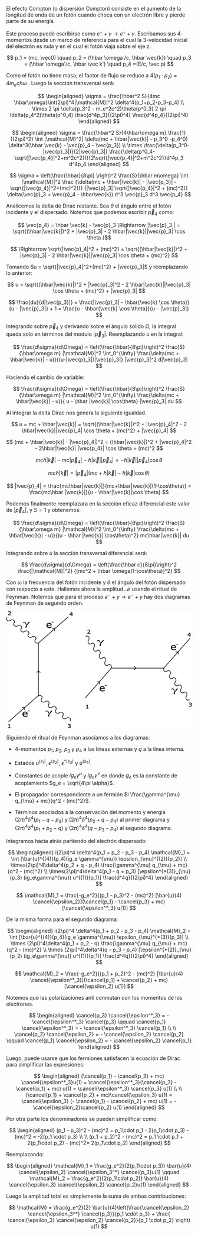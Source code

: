 El efecto Compton (o dispersión Compton) consiste en el aumento de la longitud de onda de un fotón cuando choca con un electrón libre y pierde parte de su energía. 

Este proceso puede escribirse como $e^- + \gamma \rightarrow e^- + \gamma$.  Escribamos sus $4$-momentos desde un marco de referencia para el cual la $3$-velocidad inicial del electrón es nula y en el cual el fotón viaja sobre el eje $z$.

$$
p_1 = (mc, \vec0) \quad p_2 = (\hbar \omega /c, \hbar \vec{k}) \quad  p_3 = (\hbar \omega'/c, \hbar \vec k') \quad p_4 =(E/c, \vec p) 
$$

Como el fotón no tiene masa, el factor de flujo se reduce a $4(p_1\cdot p_2) = 4m_ec \hbar\omega$ . Luego la sección transversal será:

$$ 
\begin{aligned}
\sigma = \frac{\hbar^2 S}{4mc \hbar\omega}\int(2\pi)^4|\mathcal{M}|^2 \delta^4(p_1+p_2-p_3-p_4) \\
\times 2 \pi \delta(p_3^2 - m_e^2c^2)\theta(p^0_3) 2 \pi \delta(p_4^2)\theta(p^0_4) \frac{d^4p_3}{(2\pi)^4} \frac{d^4p_4}{(2\pi)^4}
\end{aligned}
$$

$$ 
\begin{aligned}
\sigma = \frac{\hbar^2 S}{4\hbar\omega m} \frac{1}{(2\pi)^2} \int |\mathcal{M}^2| \delta(mc + \hbar|\vec{k}| - p_3^0 -p_4^0) \delta^3(\hbar \vec{k} - \vec{p}_4 - \vec{p_3}) \\
\times
\frac{\delta(p_3^0- |\vec{p}_3|)}{2|\vec{p}_3|} 
\frac{\delta(p^0_4-\sqrt{|\vec{p_4}|^2+m^2c^2})}{2\sqrt{|\vec{p_4}|^2+m^2c^2}}d^4p_3 d^4p_4
\end{aligned}
$$

$$
\sigma = \left(\frac{\hbar}{8\pi} \right)^2 \frac{S}{\hbar m\omega} \int 
|\mathcal{M}|^2 \frac
{\delta(mc + \hbar|\vec{k}| - |\vec{p_3}| - \sqrt{|\vec{p_4}|^2+(mc)^2})}
{|\vec{p}_3| \sqrt{|\vec{p_4}|^2 + (mc)^2}} \delta(\vec{p}_3 + \vec{p}_4 - \hbar\vec{k}) d^3 \vec{p}_3 d^3 \vec{p_4}
$$

Analicemos la delta de Dirac restante. Sea $\theta$ el ángulo entre el fotón incidente y el dispersado. Notemos que podemos escribir $\vec{p}_4$ como:

$$
\vec{p_4} = \hbar \vec{k} - \vec{p}_3 \Rightarrow |\vec{p}_3
| = \sqrt{(\hbar|\vec{k}|)^2 + |\vec{p}_3| - 2 \hbar|\vec{k}||\vec{p}_3| \cos \theta }$$

$$
\Rightarrow \sqrt{|\vec{p}_4|^2 + (mc)^2} = \sqrt{(\hbar|\vec{k}|)^2 + |\vec{p}_3| - 2 \hbar|\vec{k}||\vec{p}_3| \cos \theta + (mc)^2} 
$$

Tomando $u = \sqrt{|\vec{p}_4|^2+(mc)^2} + |\vec{p}_3|$ y reemplazando lo anterior:

$$
u = \sqrt{(\hbar|\vec{k}|)^2 + |\vec{p}_3|^2 - 2 \hbar|\vec{k}||\vec{p}_3| \cos \theta + (mc)^2} + |\vec{p}_3|
$$

$$
\frac{du}{d|\vec{p_3}|} = \frac{|\vec{p}_3| - \hbar{\vec{k} \cos \theta}}{u - |\vec{p}_3|} + 1 =  \frac{u - \hbar{\vec{k} \cos \theta}}{u - |\vec{p}_3|} 
$$

Integrando sobre $\vec{p}_4$ y derivando sobre el ángulo solido $\Omega$, la integral queda solo en términos del modulo $|\vec{p}_3|$. Reemplazando $u$ en la integral: 

$$
\frac{d\sigma}{d\Omega} = \left(\frac{\hbar}{8\pi}\right)^2 \frac{S}{\hbar\omega m} |\mathcal{M}|^2 
\int_0^{\infty} \frac{\delta(mc + \hbar|\vec{k}| - u)}{(u-|\vec{p}_3|)|\vec{p}_3|} |\vec{p}_3|^2 d|\vec{p}_3|
$$

Haciendo el cambio de variable:

$$ 
\frac{d\sigma}{d\Omega} = \left(\frac{\hbar}{8\pi}\right)^2 \frac{S}{\hbar\omega m} |\mathcal{M}|^2 \int_0^{\infty} \frac{\delta(mc + \hbar|\vec{k}| - u)}{ u - \hbar |\vec{k}| \cos\theta} |\vec{p}_3| du
$$

Al integrar la delta Dirac nos genera la siguiente igualdad. 

$$ 
u = mc + \hbar|\vec{k}| = \sqrt{(\hbar|\vec{k}|)^2 + |\vec{p}_4|^2 - 2 \hbar|\vec{k}||\vec{p}_4| \cos \theta + (mc)^2} + |\vec{p}_4|
$$

$$
(mc + \hbar|\vec{k}| - |\vec{p}_4|)^2 = (\hbar|\vec{k}|)^2 + |\vec{p}_4|^2 - 2\hbar|\vec{k}| |\vec{p_4}| \cos \theta + (mc)^2
$$

$$
mc \hbar|\vec{k}| - mc |\vec{p}_4| - \hbar|\vec{k}| |\vec{p}_4|= -\hbar|\vec{k}| |\vec{p}_4| \cos \theta
$$

$$
mc\hbar|\vec{k}| = |\vec{p}_4|(mc+\hbar|\vec{k}|-\hbar|\vec{k}|\cos\theta)
$$

$$
|\vec{p}_4| = \frac{mc\hbar|\vec{k}|}{mc+\hbar|\vec{k}|(1-\cos\theta)} = \frac{mc\hbar |\vec{k}|}{u - \hbar|\vec{k}|\cos \theta}
$$

Podemos finalmente reemplazara en la sección eficaz diferencial este valor de $|\vec{p}_4|$, y $S = 1$ y obtenemos:

$$ 
\frac{d\sigma}{d\Omega} = \left(\frac{\hbar}{8\pi}\right)^2 \frac{S}{\hbar\omega m} |\mathcal{M}|^2 \int_0^{\infty} \frac{\delta(mc + \hbar|\vec{k}| - u)}{(u - \hbar |\vec{k}| \cos\theta)^2}  mc\hbar|\vec{k}| du
$$

Integrando sobre $u$ la sección transversal diferencial será:

$$
\frac{d\sigma}{d\Omega} = \left(\frac{\hbar c}{8\pi}\right)^2 \frac{|\mathcal{M}|^2} {[mc^2 + \hbar \omega(1-\cos\theta)]^2} 
$$

Con $\omega$ la frecuencia del fotón incidente y $\theta$ el ángulo del fotón dispersado con respecto a este. Hallemos ahora la amplitud $\mathcal{M}$ usando el ritual de Feynman. Notemos que para  el proceso $e^- + \gamma \rightarrow e^- + \gamma$ hay dos diagramas de Feynman de segundo orden. 

![Efecto Compton](../assets/20250226010357.png)

Siguiendo el ritual de Feynman asociamos a los diagramas: 
	
- $4$-momentos $p_1$, $p_2$, $p_3$ y $p_4$ a las líneas externas y $q$ a la línea interna. 
	
- Estados $u^{(s_1)}$,  $\epsilon^{(s_2)}$, $\epsilon^{*(s_3)}$ y $\bar{u}^{(s_4)}$.
	
- Constantes de acople $ig_e \gamma^{\mu}$ y $ig_e \gamma^{\nu}$ en donde $g_e$ es la constante de acoplamiento $g_e = \sqrt{4\pi \alpha}$.
	
- El propagador correspondiente a un fermión $i \frac{\gamma^{\mu} q_{\mu} + mc}{q^2 - (mc)^2}$.
	
- Términos asociados a la conservación del momento y energía $(2\pi)^4\delta^4(p_1 - q - p_3)$ y $(2\pi)^4\delta^4(p_2 + q - p_4)$ al primer diagrama y  $(2\pi)^4\delta^4(p_1 + p_2 - q)$ y $(2\pi)^4\delta^4(q - p_3 - p_4)$ al segundo diagrama. 

Integramos hacia atrás partiendo del electrón dispersado:

$$
\begin{aligned}
i(2\pi)^4 \delta^4(p_1 + p_2 - p_3 - p_4) \mathcal{M}_1 = \int [\bar{u}^{(4)}(p_4)(ig_e \gamma^{\mu}) \epsilon_{\mu}^{(2)}(p_2)] 
\\
\times(2\pi)^4\delta^4(p_2 + q - p_4) \frac{\gamma^{\mu} q_{\mu} + mc}{q^2 - (mc)^2} 
\\
\times(2\pi)^4\delta^4(p_1 - q + p_3) [\epsilon^{*(3)}_{\nu}(p_3) (ig_e\gamma^{\nu}) u^{(1)}(p_1)] \frac{d^4q}{(2\pi)^4}
\end{aligned}
$$

$$
\mathcal{M}_1 = \frac{-g_e^2}{(p_1 - p_3)^2 - (mc)^2} [\bar{u}(4) \cancel{\epsilon_2}](\cancel{p_1} - \cancel{p_3} + mc)[\cancel{\epsilon^*_3} u(1)]
$$

De la misma forma para el segundo diagrama:

$$
\begin{aligned}
i(2\pi)^4 \delta^4(p_1 + p_2 - p_3 - p_4) \mathcal{M}_2 = \int [\bar{u}^{(4)}(p_4)(ig_e \gamma^{\mu}) \epsilon_{\mu}^{*(3)}(p_3)] \\
\times
(2\pi)^4\delta^4(p_1 + p_2 - q) \frac{\gamma^{\mu} q_{\mu} + mc}{q^2 - (mc)^2} 
\\
\times (2\pi)^4\delta^4(q - p_3 - p_4) [\epsilon^{*(2)}_{\nu}(p_2) (ig_e\gamma^{\nu}) u^{(1)}(p_1)] \frac{d^4q}{(2\pi)^4}
\end{aligned}
$$

$$
\mathcal{M}_2 = \frac{-g_e^2}{(p_1 + p_2)^2 - (mc)^2} [\bar{u}(4) \cancel{\epsilon^*_3}](\cancel{p_1} + \cancel{p_2} + mc)[\cancel{\epsilon_2} u(1)]
$$

Notemos que las polarizaciones anti conmutan con los momentos de los electrones. 

$$
\begin{aligned}
\cancel{p_3} \cancel{\epsilon^*_3} = - \cancel{\epsilon^*_3} \cancel{p_3} \qquad \cancel{p_1} \cancel{\epsilon^*_3} = - \cancel{\epsilon^*_3} \cancel{p_1} 
\\ \\
\cancel{p_2} \cancel{\epsilon_2} = - \cancel{\epsilon_2} \cancel{p_2} \qquad \cancel{p_1} \cancel{\epsilon_2} = - \cancel{\epsilon_2} \cancel{p_1} 
\end{aligned}
$$

Luego, puede usarse que los fermiones satisfacen la ecuación de Dirac para simplificar las expresiones:

$$
\begin{aligned}
(\cancel{p_1} - \cancel{p_3} + mc) \cancel{\epsilon^*_3}u(1) = \cancel{\epsilon^*_3}(\cancel{p_3} - \cancel{p_1} + mc) u(1) = \cancel{\epsilon^*_3} \cancel{p_3} u(1)
\\ \\
(\cancel{p_1} + \cancel{p_2} + mc)\cancel{\epsilon_3} u(1) = \cancel{\epsilon_3}  
(- \cancel{p_1} - \cancel{p_2} + mc) u(1) = - \cancel{\epsilon_2}\cancel{p_2} u(1)
\end{aligned}
$$

Por otra parte los denominadores se pueden simplificar como:

$$
\begin{aligned}
(p_1 - p_3)^2 - (mc)^2 = p_1\cdot p_1 - 2(p_1\cdot p_3) - (mc)^2 = -2(p_1 \cdot p_3)
\\ \\
(p_1 + p_2)^2 - (mc)^2 = p_1 \cdot p_1 + 2(p_1\cdot p_2)  - (mc)^2= 2(p_1\cdot p_2)
\end{aligned}
$$

Reemplazando:

$$
\begin{aligned}
\mathcal{M}_1 = \frac{g_e^2}{2(p_1\cdot p_3)}  \bar{u}(4) \cancel{\epsilon_2} \cancel{\epsilon_3^*} \cancel{p_3}u(1)
\qquad 
\mathcal{M}_2 = \frac{g_e^2}{2(p_1\cdot p_2)}  \bar{u}(4) \cancel{\epsilon_3} \cancel{\epsilon_2} \cancel{p_2}u(1)
\end{aligned}
$$

Luego la amplitud total es simplemente la suma de ambas contribuciones:

$$
\mathcal{M} = \frac{g_e^2}{2} \bar{u}(4)\left(\frac{\cancel{\epsilon_2} \cancel{\epsilon_3^*} \cancel{p_3}}{p_1 \cdot p_3} + \frac{ \cancel{\epsilon_3} \cancel{\epsilon_2} \cancel{p_2}}{p_1 \cdot p_2} \right) u(1)
$$
